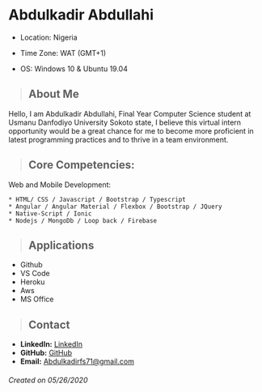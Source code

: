 # Abdulkadir Abdullahi


* Location: Nigeria

* Time Zone: WAT (GMT+1)

* OS: Windows 10 & Ubuntu 19.04


> ## About Me



Hello, I am Abdulkadir Abdullahi, Final Year Computer Science student at Usmanu Danfodiyo University Sokoto state,
I believe this virtual intern opportunity would be a great chance for me to become more proficient in latest programming practices
and to thrive in a team environment.



> ## Core Competencies:
  Web and Mobile Development:

    * HTML/ CSS / Javascript / Bootstrap / Typescript
    * Angular / Angular Material / Flexbox / Bootstrap / JQuery
    * Native-Script / Ionic
    * Nodejs / MongoDb / Loop back / Firebase
    



> ## Applications
* Github
* VS Code
* Heroku
* Aws
* MS Office

 
> ## Contact
* __LinkedIn:__ [LinkedIn](https://www.linkedin.com/in/abdulkadir-abdullahi-4859a0183/)
* __GitHub:__ [GitHub](https://github.com/AbdulkadirAbdullahi)
* __Email:__ Abdulkadirfs71@gmail.com


###### Created on 05/26/2020


